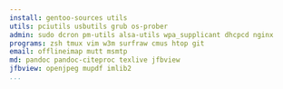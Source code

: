 ```yaml
---
install: gentoo-sources utils
utils: pciutils usbutils grub os-prober
admin: sudo dcron pm-utils alsa-utils wpa_supplicant dhcpcd nginx
programs: zsh tmux vim w3m surfraw cmus htop git
email: offlineimap mutt msmtp
md: pandoc pandoc-citeproc texlive jfbview
jfbview: openjpeg mupdf imlib2
...
```

